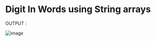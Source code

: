 # Digit In Words using String arrays

OUTPUT :

![image](https://user-images.githubusercontent.com/97858274/232221987-14696402-26f4-42e5-b9d3-de099f18fc6b.png)
